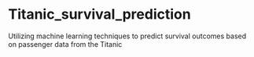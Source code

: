 # Titanic_survival_prediction
Utilizing machine learning techniques to predict survival outcomes based on passenger data from the Titanic
